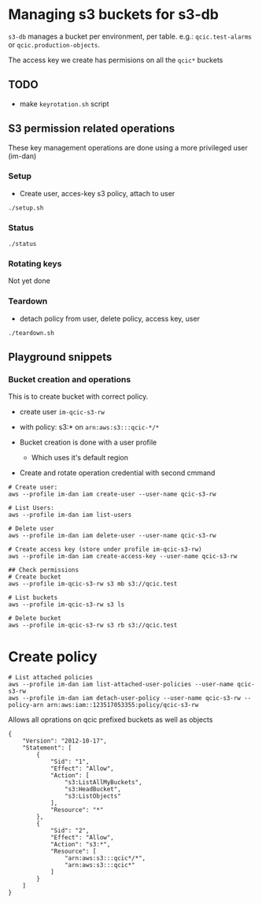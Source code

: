# Managing s3 buckets for s3-db

`s3-db` manages a bucket per environment, per table.
e.g.: `qcic.test-alarms` or `qcic.production-objects`.

The access key we create has permisions on all the `qcic*` buckets

## TODO
- make `keyrotation.sh` script

## S3 permission related operations
These key management operations are done using a more privileged user (im-dan)

### Setup
- Create user, acces-key s3 policy, attach to user
```
./setup.sh
```

### Status
```
./status
```

### Rotating keys
Not yet done

### Teardown
- detach policy from user, delete policy, access key, user
```
./teardown.sh
```

## Playground snippets

### Bucket creation and operations
This is to create bucket with correct policy. 
- create user `im-qcic-s3-rw`
 - with policy: s3:* on `arn:aws:s3:::qcic-*/*`

- Bucket creation is done with a user profile
  - Which uses it's default region
- Create and rotate operation credential with second cmmand

```
# Create user:
aws --profile im-dan iam create-user --user-name qcic-s3-rw

# List Users:
aws --profile im-dan iam list-users

# Delete user
aws --profile im-dan iam delete-user --user-name qcic-s3-rw

# Create access key (store under profile im-qcic-s3-rw)
aws --profile im-dan iam create-access-key --user-name qcic-s3-rw

## Check permissions
# Create bucket
aws --profile im-qcic-s3-rw s3 mb s3://qcic.test

# List buckets
aws --profile im-qcic-s3-rw s3 ls

# Delete bucket
aws --profile im-qcic-s3-rw s3 rb s3://qcic.test
```

# Create policy
```
# List attached policies
aws --profile im-dan iam list-attached-user-policies --user-name qcic-s3-rw
aws --profile im-dan iam detach-user-policy --user-name qcic-s3-rw --policy-arn arn:aws:iam::123517053355:policy/qcic-s3-rw

```
Allows all oprations on qcic prefixed buckets as well as objects

```
{
    "Version": "2012-10-17",
    "Statement": [
        {
            "Sid": "1",
            "Effect": "Allow",
            "Action": [
                "s3:ListAllMyBuckets",
                "s3:HeadBucket",
                "s3:ListObjects"
            ],
            "Resource": "*"
        },
        {
            "Sid": "2",
            "Effect": "Allow",
            "Action": "s3:*",
            "Resource": [
                "arn:aws:s3:::qcic*/*",
                "arn:aws:s3:::qcic*"
            ]
        }
    ]
}
```
